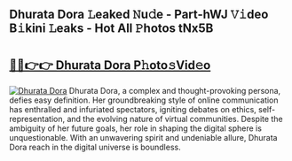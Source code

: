## Dhurata Dora 𝙻eaked 𝙽u𝚍e - Part-hWJ 𝚅𝚒deo B𝚒kini 𝙻eaks - Hot All 𝙿hotos tNx5B

# <h2><a href="http://ld1s5w.urlbe.top/?page=Dhurata+Dora">🔗🔗👉👉 Dhurata Dora P𝚑oto𝚜Vid𝚎o</a></h2>

[![Dhurata Dora](https://i.imgur.com/eBuTRDB.gif)](http://ld1s5w.urlbe.top/?page=Dhurata+Dora)
Dhurata Dora, a complex and thought-provoking persona, defies easy definition. Her groundbreaking style of online communication has enthralled and infuriated spectators, igniting debates on ethics, self-representation, and the evolving nature of virtual communities. Despite the ambiguity of her future goals, her role in shaping the digital sphere is unquestionable. With an unwavering spirit and undeniable allure, Dhurata Dora reach in the digital universe is boundless.
